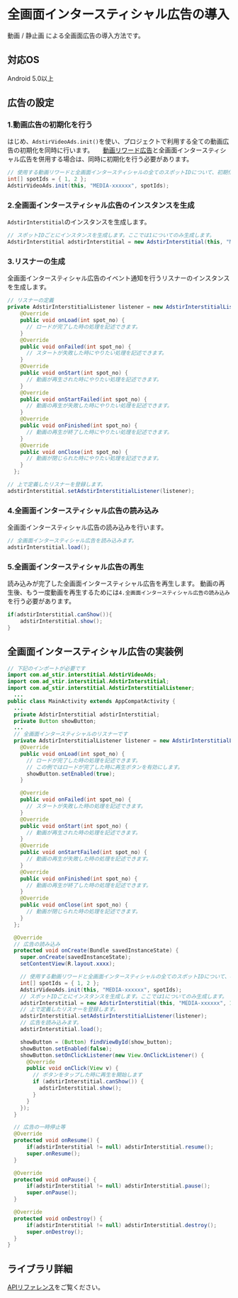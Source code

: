# 全画面インタースティシャル広告の導入

動画 / 静止画 による全画面広告の導入方法です。

## 対応OS

Android 5.0以上

## 広告の設定

### 1.動画広告の初期化を行う

はじめ、`AdstirVideoAds.init()`を使い、プロジェクトで利用する全ての動画広告の初期化を同時に行います。　　[動画リワード広告](reward/index.md)と全画面インタースティシャル広告を併用する場合は、同時に初期化を行う必要があります。

```java
// 使用する動画リワードと全画面インタースティシャルの全てのスポットIDについて、初期化処理を行います。
int[] spotIds = { 1, 2 };
AdstirVideoAds.init(this, "MEDIA-xxxxxx", spotIds);
```

### 2.全画面インタースティシャル広告のインスタンスを生成

`AdstirInterstitial`のインスタンスを生成します。
```java
// スポットIDごとにインスタンスを生成します。ここでは1についてのみ生成します。
AdstirInterstitial adstirInterstitial = new AdstirInterstitial(this, "MEDIA-xxxxxx", 2);
```

### 3.リスナーの生成

全画面インタースティシャル広告のイベント通知を行うリスナーのインスタンスを生成します。

```java
// リスナーの定義
private AdstirInterstitialListener listener = new AdstirInterstitialListener() {
    @Override
    public void onLoad(int spot_no) {
      // ロードが完了した時の処理を記述できます。
    }
    @Override
    public void onFailed(int spot_no) {
      // スタートが失敗した時にやりたい処理を記述できます。
    }
    @Override
    public void onStart(int spot_no) {
      // 動画が再生された時にやりたい処理を記述できます。
    }
    @Override
    public void onStartFailed(int spot_no) {
      // 動画の再生が失敗した時にやりたい処理を記述できます。
    }
    @Override
    public void onFinished(int spot_no) {
      // 動画の再生が終了した時にやりたい処理を記述できます。
    }
    @Override
    public void onClose(int spot_no) {
      // 動画が閉じられた時にやりたい処理を記述できます。
    }
  };

// 上で定義したリスナーを登録します。
adstirInterstitial.setAdstirInterstitialListener(listener);
```

### 4.全画面インタースティシャル広告の読み込み

全画面インタースティシャル広告の読み込みを行います。

```java
// 全画面インタースティシャル広告を読み込みます。
adstirInterstitial.load();
```

### 5.全画面インタースティシャル広告の再生

読み込みが完了した全画面インタースティシャル広告を再生します。
動画の再生後、もう一度動画を再生するためには`4.全画面インタースティシャル広告の読み込み`を行う必要があります。

```java
if(adstirInterstitial.canShow()){
    adstirInterstitial.show();
}
```

## 全画面インタースティシャル広告の実装例


```java
// 下記のインポートが必要です
import com.ad_stir.interstitial.AdstirVideoAds;
import com.ad_stir.interstitial.AdstirInterstitial;
import com.ad_stir.interstitial.AdstirInterstitialListener;
  ...
public class MainActivity extends AppCompatActivity {
  ...
  private AdstirInterstitial adstirInterstitial;
  private Button showButton;
  ...
  // 全画面インタースティシャルのリスナーです
  private AdstirInterstitialListener listener = new AdstirInterstitialListener() {
    @Override
    public void onLoad(int spot_no) {
      // ロードが完了した時の処理を記述できます。
      // この例ではロードが完了した時に再生ボタンを有効にします。 
      showButton.setEnabled(true);
    }

    @Override
    public void onFailed(int spot_no) {
      // スタートが失敗した時の処理を記述できます。
    }
    @Override
    public void onStart(int spot_no) {
      // 動画が再生された時の処理を記述できます。
    }
    @Override
    public void onStartFailed(int spot_no) {
      // 動画の再生が失敗した時の処理を記述できます。
    }
    @Override
    public void onFinished(int spot_no) {
      // 動画の再生が終了した時の処理を記述できます。
    }
    @Override
    public void onClose(int spot_no) {
      // 動画が閉じられた時の処理を記述できます。
    }
  };

  @Override
  // 広告の読み込み
  protected void onCreate(Bundle savedInstanceState) {
    super.onCreate(savedInstanceState);
    setContentView(R.layout.xxxx);

    // 使用する動画リワードと全画面インタースティシャルの全てのスポットIDについて、初期化処理を行います。
    int[] spotIds = { 1, 2 };
    AdstirVideoAds.init(this, "MEDIA-xxxxxx", spotIds);
    // スポットIDごとにインスタンスを生成します。ここでは1についてのみ生成します。
    adstirInterstitial = new AdstirInterstitial(this, "MEDIA-xxxxxx", 1);
    // 上で定義したリスナーを登録します。
    adstirInterstitial.setAdstirInterstitialListener(listener);
    // 広告を読み込みます。
    adstirInterstitial.load();

    showButton = (Button) findViewById(show_button);
    showButton.setEnabled(false);
    showButton.setOnClickListener(new View.OnClickListener() {
      @Override
      public void onClick(View v) {
        // ボタンをタップした時に再生を開始します
        if (adstirInterstitial.canShow()) {
          adstirInterstitial.show();
        }
      }
    });
  }

  // 広告の一時停止等
  @Override
  protected void onResume() {
	  if(adstirInterstitial != null) adstirInterstitial.resume();
	  super.onResume();
  }

  @Override
  protected void onPause() {
	  if(adstirInterstitial != null) adstirInterstitial.pause();
	  super.onPause();
  }

  @Override
  protected void onDestroy() {
	  if(adstirInterstitial != null) adstirInterstitial.destroy();
	  super.onDestroy();
  }
}
```

## ライブラリ詳細

[APIリファレンス](../api/index.md#全画面インタースティシャル広告)をご覧ください。